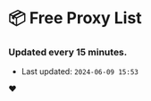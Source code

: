 # :package: Free Proxy List
### Updated every 15 minutes.

- Last updated: `2024-06-09 15:53`

:heart:
